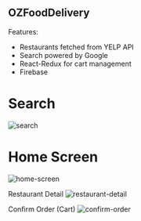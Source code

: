 ## OZFoodDelivery

Features:
- Restaurants fetched from YELP API
- Search powered by Google
- React-Redux for cart management 
- Firebase 


# Search
![search](https://user-images.githubusercontent.com/99790715/161170503-7a7a4866-69fb-466f-a6c3-f40ba0b5c7f5.jpg)



# Home Screen
![home-screen](https://user-images.githubusercontent.com/99790715/161170418-c2aef675-72ed-42eb-94e4-4177e28a991c.jpg)


Restaurant Detail
![restaurant-detail](https://user-images.githubusercontent.com/99790715/161169111-e56130ab-ab5a-4161-be6d-75bb6804e217.jpg)

Confirm Order (Cart)
![confirm-order](https://user-images.githubusercontent.com/99790715/161169157-0d11d8e4-83d0-4eaa-896f-3b6aa99cec76.jpg)

